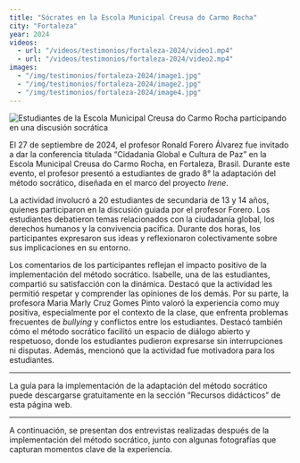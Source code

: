 ```yaml
---
title: "Sócrates en la Escola Municipal Creusa do Carmo Rocha"
city: "Fortaleza"
year: 2024
videos:
  - url: "/videos/testimonios/fortaleza-2024/video1.mp4"
  - url: "/videos/testimonios/fortaleza-2024/video2.mp4"
images:
  - "/img/testimonios/fortaleza-2024/image1.jpg"
  - "/img/testimonios/fortaleza-2024/image2.jpg"
  - "/img/testimonios/fortaleza-2024/image4.jpg"
---
```


<img src="/img/testimonios/fortaleza-2024/image3.jpg" alt="Estudiantes de la Escola Municipal Creusa do Carmo Rocha participando en una discusión socrática" class="testimonial-image">

El 27 de septiembre de 2024, el profesor Ronald Forero Álvarez fue invitado a dar la conferencia titulada “Cidadania Global e Cultura de Paz” en la Escola Municipal Creusa do Carmo Rocha, en Fortaleza, Brasil. Durante este evento, el profesor presentó a estudiantes de grado 8° la adaptación del método socrático, diseñada en el marco del proyecto *Irene*.

La actividad involucró a 20 estudiantes de secundaria de 13 y 14 años, quienes participaron en la discusión guiada por el profesor Forero. Los estudiantes debatieron temas relacionados con la ciudadanía global, los derechos humanos y la convivencia pacífica. Durante dos horas, los participantes expresaron sus ideas y reflexionaron colectivamente sobre sus implicaciones en su entorno.

Los comentarios de los participantes reflejan el impacto positivo de la implementación del método socrático. Isabelle, una de las estudiantes, compartió su satisfacción con la dinámica. Destacó que la actividad les permitió respetar y comprender las opiniones de los demás. Por su parte, la profesora Maria Marly Cruz Gomes Pinto valoró la experiencia como muy positiva, especialmente por el contexto de la clase, que enfrenta problemas frecuentes de *bullying* y conflictos entre los estudiantes. Destacó también cómo el método socrático facilitó un espacio de diálogo abierto y respetuoso, donde los estudiantes pudieron expresarse sin interrupciones ni disputas. Además, mencionó que la actividad fue motivadora para los estudiantes.

<hr class="solid">
La guía para la implementación de la adaptación del método socrático puede descargarse gratuitamente en la sección “Recursos didácticos” de esta página web.
<hr class="solid">

A continuación, se presentan dos entrevistas realizadas después de la implementación del método socrático, junto con algunas fotografías que capturan momentos clave de la experiencia.
